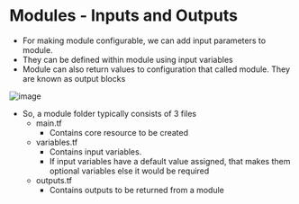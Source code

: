 # Modules - Inputs and Outputs
- For making module configurable, we can add input parameters to module.
- They can be defined within module using input variables
- Module can also return values to configuration that called module. They are known as output blocks

![image](https://github.com/niravmsoni/terraform-aws/assets/6556021/38a584a0-493c-499b-9a39-8c86f87b5f02)

- So, a module folder typically consists of 3 files
    - main.tf
        - Contains core resource to be created
    - variables.tf
        - Contains input variables. 
        - If input variables have a default value assigned, that makes them optional variables else it would be required
    - outputs.tf
        - Contains outputs to be returned from a module

